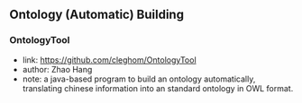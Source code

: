 ## **Ontology (Automatic) Building**


### OntologyTool
  * link: https://github.com/cleghom/OntologyTool
  * author: Zhao Hang
  * note: a java-based program to build an ontology automatically, translating chinese information into an standard ontology in OWL format.

